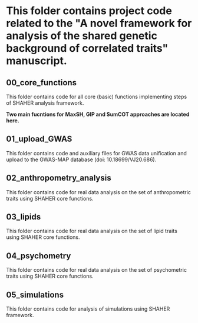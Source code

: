 # This folder contains project code related to the "A novel framework for analysis of the shared genetic background of correlated traits" manuscript.

## 00_core_functions
This folder contains code for all core (basic) functions implementing steps of SHAHER analysis framework. 

**Two main fucntions for MaxSH, GIP and SumCOT approaches are located here.**

## 01_upload_GWAS
This folder contains code and auxiliary files for GWAS data unification and upload to the GWAS-MAP database (doi: 10.18699/VJ20.686).

## 02_anthropometry_analysis
This folder contains code for real data analysis on the set of anthropometric traits using SHAHER core functions.

## 03_lipids
This folder contains code for real data analysis on the set of lipid traits using SHAHER core functions.

## 04_psychometry
This folder contains code for real data analysis on the set of psychometric traits using SHAHER core functions.

## 05_simulations
This folder contains code for analysis of simulations using SHAHER framework.
